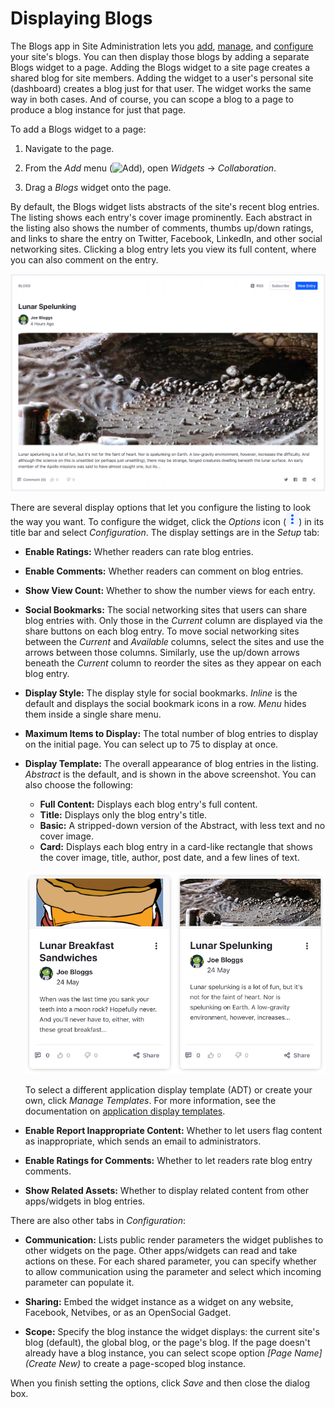 # Displaying Blogs [](id=displaying-blogs)

The Blogs app in Site Administration lets you 
[add](https://www.liferay.com/), 
[manage](https://www.liferay.com/), 
and 
[configure](https://www.liferay.com/) 
your site's blogs. You can then display those blogs by adding a separate Blogs 
widget to a page. Adding the Blogs widget to a site page creates a shared blog 
for site members. Adding the widget to a user's personal site (dashboard) 
creates a blog just for that user. The widget works the same way in both cases. 
And of course, you can scope a blog to a page to produce a blog instance for 
just that page. 

To add a Blogs widget to a page:

1.  Navigate to the page. 

2.  From the *Add* menu 
    (![Add](../../../../images/icon-add-app.png)), open *Widgets* &rarr; 
    *Collaboration*. 

3.  Drag a *Blogs* widget onto the page.

By default, the Blogs widget lists abstracts of the site's recent blog entries. 
The listing shows each entry's cover image prominently. Each abstract in the 
listing also shows the number of comments, thumbs up/down ratings, and links to 
share the entry on Twitter, Facebook, LinkedIn, and other social networking 
sites. Clicking a blog entry lets you view its full content, where you can also 
comment on the entry. 

![Figure 1: Fancy a lunar spelunking trip? This blog entry's abstract lets you know what you're getting into.](../../../../images/blog-entry-abstract.png)

There are several display options that let you configure the listing to look the 
way you want. To configure the widget, click the *Options* icon 
(![Options](../../../../images/icon-app-options.png)) in its title bar and 
select *Configuration*. The display settings are in the *Setup* tab:  

-   **Enable Ratings:** Whether readers can rate blog entries. 

-   **Enable Comments:** Whether readers can comment on blog entries. 

-   **Show View Count:** Whether to show the number views for each entry. 

-   **Social Bookmarks:** The social networking sites that users can share blog 
    entries with. Only those in the *Current* column are displayed via the share 
    buttons on each blog entry. To move social networking sites between the 
    *Current* and *Available* columns, select the sites and use the arrows 
    between those columns. Similarly, use the up/down arrows beneath the 
    *Current* column to reorder the sites as they appear on each blog entry. 

-   **Display Style:** The display style for social bookmarks. *Inline* is the 
    default and displays the social bookmark icons in a row. *Menu* hides them 
    inside a single share menu. 

-   **Maximum Items to Display:** The total number of blog entries to display
    on the initial page. You can select up to 75 to display at once. 

-   **Display Template:** The overall appearance of blog entries in the listing. 
    *Abstract* is the default, and is shown in the above screenshot. You can 
    also choose the following: 

    -   **Full Content:** Displays each blog entry's full content. 
    -   **Title:** Displays only the blog entry's title.
    -   **Basic:** A stripped-down version of the Abstract, with less text and 
        no cover image.
    -   **Card:** Displays each blog entry in a card-like rectangle that shows 
        the cover image, title, author, post date, and a few lines of text. 

    ![Figure 2: The *Card* display template makes your blog posts look like fun little trading cards.](../../../../images/blogs-cards.png)

    To select a different application display template (ADT) or create your own, 
    click *Manage Templates*. For more information, see the documentation on 
    [application display templates](/discover/portal/-/knowledge_base/7-1/using-page-fragments). 

-   **Enable Report Inappropriate Content:** Whether to let users flag content 
    as inappropriate, which sends an email to administrators. 

-   **Enable Ratings for Comments:** Whether to let readers rate blog entry 
    comments.

-   **Show Related Assets:** Whether to display related content from other 
    apps/widgets in blog entries. 

There are also other tabs in *Configuration*: 

-   **Communication:** Lists public render parameters the widget publishes to 
    other widgets on the page. Other apps/widgets can read and take actions on 
    these. For each shared parameter, you can specify whether to allow 
    communication using the parameter and select which incoming parameter can 
    populate it. 

-   **Sharing:** Embed the widget instance as a widget on any website, 
    Facebook, Netvibes, or as an OpenSocial Gadget. 

-   **Scope:** Specify the blog instance the widget displays: the current site's 
    blog (default), the global blog, or the page's blog. If the page doesn't
    already have a blog instance, you can select scope option *\[Page Name\]
    \(Create New\)* to create a page-scoped blog instance. 

When you finish setting the options, click *Save* and then close the dialog box. 
